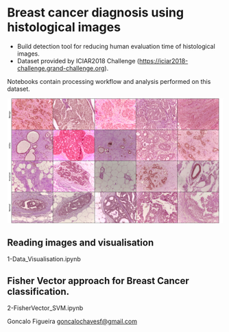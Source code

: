 # Breast cancer diagnosis using histological images

- Build detection tool for reducing human evaluation time of histological images.
- Dataset provided by ICIAR2018 Challenge (https://iciar2018-challenge.grand-challenge.org).

Notebooks contain processing workflow and analysis performed on this dataset.

![alt text](/src/utils/class_examples.png)
## Reading images and visualisation

1-Data_Visualisation.ipynb


## Fisher Vector approach for Breast Cancer classification.

2-FisherVector_SVM.ipynb

Goncalo Figueira
goncalochavesf@gmail.com

